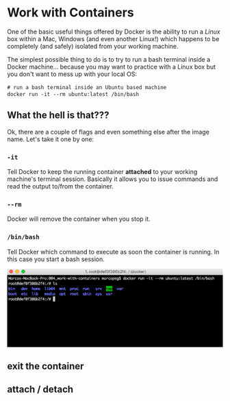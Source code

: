 # Work with Containers

One of the basic useful things offered by Docker is the ability to run a _Linux_ box within a Mac, Windows (and even another Linux!) which happens to be completely (and safely) isolated from your working machine.

The simplest possible thing to do is to try to run a bash terminal inside a Docker machine... because you may want to practice with a Linux box but you don't want to mess up with your local OS:
	
	# run a bash terminal inside an Ubuntu based machine
	docker run -it --rm ubuntu:latest /bin/bash
	
## What the hell is that???

Ok, there are a couple of flags and even something else after the image name. Let's take it one by one:

### `-it`

Tell Docker to keep the running container **attached** to your working machine's terminal session. Basically it allows you to issue commands and read the output to/from the container.

### `--rm`

Docker will remove the container when you stop it.

### `/bin/bash`

Tell Docker which command to execute as soon the container is running. In this case you start a bash session.

![run a bash terminal into an Ubuntu box](run-bash-termina.png)

## exit the container

## attach / detach
